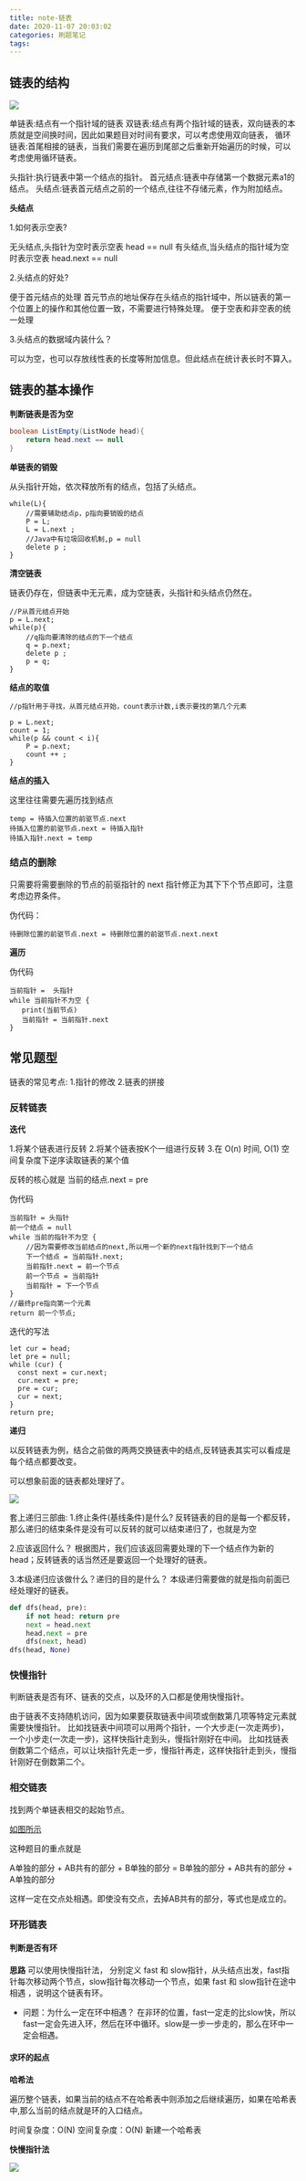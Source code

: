 ```yaml
---
title: note-链表
date: 2020-11-07 20:03:02
categories: 刷题笔记
tags:
---
```


## 链表的结构

<img src="../imgs/basic/链表的结构.png">

单链表:结点有一个指针域的链表
双链表:结点有两个指针域的链表，双向链表的本质就是空间换时间，因此如果题目对时间有要求，可以考虑使用双向链表，
循环链表:首尾相接的链表，当我们需要在遍历到尾部之后重新开始遍历的时候，可以考虑使用循环链表。

头指针:执行链表中第一个结点的指针。
首元结点:链表中存储第一个数据元素a1的结点。
头结点:链表首元结点之前的一个结点,往往不存储元素，作为附加结点。

**头结点**

1.如何表示空表?

无头结点,头指针为空时表示空表 head == null
有头结点,当头结点的指针域为空时表示空表 head.next == null

2.头结点的好处?

便于首元结点的处理
    首元节点的地址保存在头结点的指针域中，所以链表的第一个位置上的操作和其他位置一致，不需要进行特殊处理。
便于空表和非空表的统一处理
    
3.头结点的数据域内装什么？

可以为空，也可以存放线性表的长度等附加信息。但此结点在统计表长时不算入。

## 链表的基本操作

**判断链表是否为空**

```JAVA
boolean ListEmpty(ListNode head){
    return head.next == null
}
```

**单链表的销毁**

从头指针开始，依次释放所有的结点，包括了头结点。

```
while(L){
    //需要辅助结点p，p指向要销毁的结点
    P = L;
    L = L.next ;
    //Java中有垃圾回收机制,p = null
    delete p ;
}   
```

**清空链表**

链表仍存在，但链表中无元素，成为空链表，头指针和头结点仍然在。

```
//P从首元结点开始
p = L.next;
while(p){
    //q指向要清除的结点的下一个结点
    q = p.next;
    delete p ;
    p = q;
}

```

**结点的取值**

```
//p指针用于寻找，从首元结点开始，count表示计数,i表示要找的第几个元素

p = L.next;
count = 1;
while(p && count < i){
    P = p.next;
    count ++ ;
}
```

**结点的插入**

这里往往需要先遍历找到结点

```
temp = 待插入位置的前驱节点.next
待插入位置的前驱节点.next = 待插入指针
待插入指针.next = temp
```

### 结点的删除

只需要将需要删除的节点的前驱指针的 next 指针修正为其下下个节点即可，注意考虑边界条件。

伪代码：

```
待删除位置的前驱节点.next = 待删除位置的前驱节点.next.next
```

**遍历**

伪代码

```
当前指针 =  头指针
while 当前指针不为空 {
   print(当前节点)
   当前指针 = 当前指针.next
}
```


## 常见题型

链表的常见考点:
1.指针的修改
2.链表的拼接


### 反转链表

**迭代**

1.将某个链表进行反转
2.将某个链表按K个一组进行反转
3.在 O(n) 时间, O(1) 空间复杂度下逆序读取链表的某个值

反转的核心就是 当前的结点.next = pre 

伪代码

```
当前指针 = 头指针
前一个结点 = null
while 当前的指针不为空 {
    //因为需要修改当前结点的next,所以用一个新的next指针找到下一个结点
    下一个结点 = 当前指针.next;
    当前指针.next = 前一个节点
    前一个节点 = 当前指针
    当前指针 = 下一个节点
}
//最终pre指向第一个元素
return 前一个节点;
```

迭代的写法

```JS
let cur = head;
let pre = null;
while (cur) {
  const next = cur.next;
  cur.next = pre;
  pre = cur;
  cur = next;
}
return pre;
```

**递归**

以反转链表为例，结合之前做的两两交换链表中的结点,反转链表其实可以看成是每个结点都要改变。

可以想象前面的链表都处理好了。

<img src="../imgs/basic/链表01.png">

套上递归三部曲:
1.终止条件(基线条件)是什么?
    反转链表的目的是每一个都反转，那么递归的结束条件是没有可以反转的就可以结束递归了，也就是为空

2.应该返回什么？
    根据图片，我们应该返回需要处理的下一个结点作为新的head；反转链表的话当然还是要返回一个处理好的链表。

3.本级递归应该做什么？递归的目的是什么？
    本级递归需要做的就是指向前面已经处理好的链表。

```Python
def dfs(head, pre):
    if not head: return pre
    next = head.next
    head.next = pre
    dfs(next, head)
dfs(head, None)
```

### 快慢指针

判断链表是否有环、链表的交点，以及环的入口都是使用快慢指针。

由于链表不支持随机访问，因为如果要获取链表中间项或倒数第几项等特定元素就需要快慢指针。
比如找链表中间项可以用两个指针，一个大步走(一次走两步)，一个小步走(一次走一步)，这样快指针走到头，慢指针刚好在中间。
比如找链表倒数第二个结点，可以让块指针先走一步，慢指针再走，这样快指针走到头，慢指针刚好在倒数第二个。

### 相交链表

找到两个单链表相交的起始节点。

[如图所示](https://assets.leetcode-cn.com/aliyun-lc-upload/uploads/2018/12/14/160_statement.png)

这种题目的重点就是

A单独的部分 + AB共有的部分 + B单独的部分 = B单独的部分 + AB共有的部分 + A单独的部分

这样一定在交点处相遇。即使没有交点，去掉AB共有的部分，等式也是成立的。


### 环形链表

#### 判断是否有环

**思路**
可以使用快慢指针法， 分别定义 fast 和 slow指针，从头结点出发，fast指针每次移动两个节点，slow指针每次移动一个节点，如果 fast 和 slow指针在途中相遇 ，说明这个链表有环。

- 问题：为什么一定在环中相遇？
在非环的位置，fast一定走的比slow快，所以fast一定会先进入环，然后在环中循环。slow是一步一步走的，那么在环中一定会相遇。

#### 求环的起点

**哈希法**

遍历整个链表，如果当前的结点不在哈希表中则添加之后继续遍历，如果在哈希表中,那么当前的结点就是环的入口结点。

时间复杂度：O(N)
空间复杂度：O(N) 新建一个哈希表

**快慢指针法**

<img src="../imgs/basic/环形链表入口点.jpg">